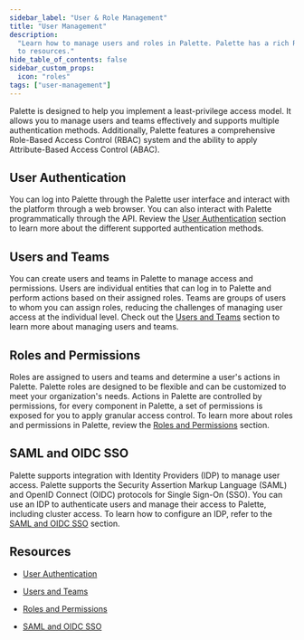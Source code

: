 ```yaml
---
sidebar_label: "User & Role Management"
title: "User Management"
description:
  "Learn how to manage users and roles in Palette. Palette has a rich RBAC system that allows you to manage user access
  to resources."
hide_table_of_contents: false
sidebar_custom_props:
  icon: "roles"
tags: ["user-management"]
---
```


Palette is designed to help you implement a least-privilege access model. It allows you to manage users and teams
effectively and supports multiple authentication methods. Additionally, Palette features a comprehensive Role-Based
Access Control (RBAC) system and the ability to apply Attribute-Based Access Control (ABAC).

## User Authentication

You can log into Palette through the Palette user interface and interact with the platform through a web browser. You
can also interact with Palette programmatically through the API. Review the
[User Authentication](./authentication/authentication.md) section to learn more about the different supported
authentication methods.

## Users and Teams

You can create users and teams in Palette to manage access and permissions. Users are individual entities that can log
in to Palette and perform actions based on their assigned roles. Teams are groups of users to whom you can assign roles,
reducing the challenges of managing user access at the individual level. Check out the
[Users and Teams](./users-and-teams/users-and-teams.md) section to learn more about managing users and teams.

## Roles and Permissions

Roles are assigned to users and teams and determine a user's actions in Palette. Palette roles are designed to be
flexible and can be customized to meet your organization's needs. Actions in Palette are controlled by permissions, for
every component in Palette, a set of permissions is exposed for you to apply granular access control. To learn more
about roles and permissions in Palette, review the [Roles and Permissions](./palette-rbac/palette-rbac.md) section.

## SAML and OIDC SSO

Palette supports integration with Identity Providers (IDP) to manage user access. Palette supports the Security
Assertion Markup Language (SAML) and OpenID Connect (OIDC) protocols for Single Sign-On (SSO). You can use an IDP to
authenticate users and manage their access to Palette, including cluster access. To learn how to configure an IDP, refer
to the [SAML and OIDC SSO](./saml-sso/saml-sso.md) section.

## Resources

- [User Authentication](./authentication/authentication.md)

- [Users and Teams](./users-and-teams/users-and-teams.md)

- [Roles and Permissions](./palette-rbac/palette-rbac.md)

- [SAML and OIDC SSO](./saml-sso/saml-sso.md)
